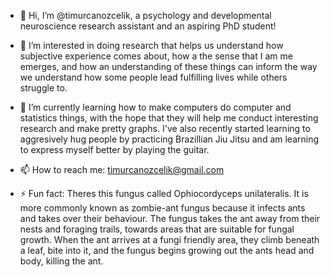 - 👋 Hi, I’m @timurcanozcelik, a psychology and developmental neuroscience research assistant and an aspiring PhD student! 

- 👀 I’m interested in doing research that helps us understand how subjective experience comes about, how a the sense that I am me emerges, and how an understanding of these things can inform the way we understand how some people lead fulfilling lives while others struggle to. 

- 🌱 I’m currently learning how to make computers do computer and statistics things, with the hope that they will help me conduct interesting research and make pretty graphs. I've also recently started learning to aggresively hug people by practicing Brazillian Jiu Jitsu and am learning to express myself better by playing the guitar. 

- 📫 How to reach me: timurcanozcelik@gmail.com 

- ⚡ Fun fact: Theres this fungus called Ophiocordyceps unilateralis. It is more commonly known as zombie-ant fungus because it infects ants and takes over their behaviour. The fungus takes the ant away from their nests and foraging trails, towards areas that are suitable for fungal growth. When the ant arrives at a fungi friendly area, they climb beneath a leaf, bite into it, and the fungus begins growing out the ants head and body, killing the ant. 

<!---
timurcanozcelik/timurcanozcelik is a ✨ special ✨ repository because its `README.md` (this file) appears on your GitHub profile.
You can click the Preview link to take a look at your changes.
--->

